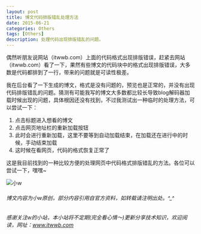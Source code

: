 ```yaml
---
layout: post
title: 博文代码排版错乱处理方法
date: 2015-06-21
categories: Others
tags: [Others]
description: 处理代码出现排版错乱的问题。
---
```


偶然听朋友说网站（itwwb.com）上面的代码格式出现排版错误，赶紧去网站（itwwb.com）看了一下，果然有些博文的代码块中的格式出现排版错误，大多数是代码都排到了一行，带来的问题就是可读性极差。

我在后台看了一下生成的博文，格式是没有问题的，预览也是正常的，并没有出现代码排版错乱的问题。猜测有可能我写的博文大多数都比较长导致blog解码器加载时候出现的问题，具体根因还没有找到，不过我测试出一种临时的处理方法，可以尝试一下：
1. 点击标题进入想看的博文
2. 点击网页地址栏的重新加载按钮
3. 此时会进行重新加载，这里不要等到自动加载结束，在加载还在进行中的时候，手动结束加载
4. 这时候在看网页，代码的格式恢复正常了

这是我目前找到的一种比较方便的处理网页中代码格式排版错乱的方法。各位可以尝试一下，嘿嘿~


![小w](https://wx2.sinaimg.cn/mw1024/891ecf4fly1fr361nvrcnj207w07sad7.jpg)

###### 博文内容为小w原创，部分内容引用自官方资料，如转载请注明出处。^_^

###### 感谢关注w的小站，本小站将不定期(完全看心情～)更新分享技术知识，欢迎阅读，网址：www.itwwb.com
